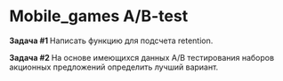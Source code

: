 # Mobile_games A/B-test

<strong> Задача #1 </strong>
Написать функцию для подсчета retention.

<strong> Задача #2 </strong>
На основе имеющихся данных A/B тестирования наборов акционных предложений определить лучший вариант.

